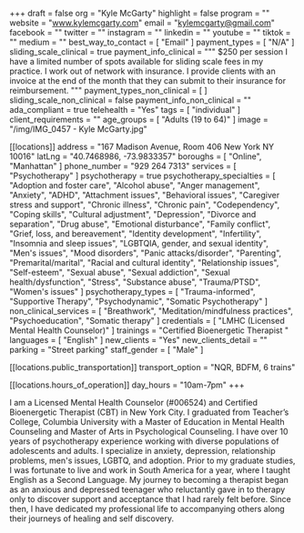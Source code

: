 +++
draft = false
org = "Kyle McGarty"
highlight = false
program = ""
website = "www.kylemcgarty.com"
email = "kylemcgarty@gmail.com"
facebook = ""
twitter = ""
instagram = ""
linkedin = ""
youtube = ""
tiktok = ""
medium = ""
best_way_to_contact = [ "Email" ]
payment_types = [ "N/A" ]
sliding_scale_clinical = true
payment_info_clinical = """
$250 per session
I have a limited number of spots available for sliding scale fees in my practice.
I work out of network with insurance. I provide clients with an invoice at the end of the month that they can submit to their insurance for reimbursement. """
payment_types_non_clinical = [ ]
sliding_scale_non_clinical = false
payment_info_non_clinical = ""
ada_compliant = true
telehealth = "Yes"
tags = [ "individual" ]
client_requirements = ""
age_groups = [ "Adults (19 to 64)" ]
image = "/img/IMG_0457 - Kyle McGarty.jpg"

[[locations]]
address = "167 Madison Avenue, Room 406 New York NY 10016"
latLng = "40.7468986, -73.9833357"
boroughs = [ "Online", "Manhattan" ]
phone_number = "929 264 7313"
services = [ "Psychotherapy" ]
psychotherapy = true
psychotherapy_specialties = [
  "Adoption and foster care",
  "Alcohol abuse",
  "Anger management",
  "Anxiety",
  "ADHD",
  "Attachment issues",
  "Behavioral issues",
  "Caregiver stress and support",
  "Chronic illness",
  "Chronic pain",
  "Codependency",
  "Coping skills",
  "Cultural adjustment",
  "Depression",
  "Divorce and separation",
  "Drug abuse",
  "Emotional disturbance",
  "Family conflict",
  "Grief, loss, and bereavement",
  "Identity development",
  "Infertility",
  "Insomnia and sleep issues",
  "LGBTQIA, gender, and sexual identity",
  "Men's issues",
  "Mood disorders",
  "Panic attacks/disorder",
  "Parenting",
  "Premarital/marital",
  "Racial and cultural identity",
  "Relationship issues",
  "Self-esteem",
  "Sexual abuse",
  "Sexual addiction",
  "Sexual health/dysfunction",
  "Stress",
  "Substance abuse",
  "Trauma/PTSD",
  "Women's issues"
]
psychotherapy_types = [
  "Trauma-informed",
  "Supportive Therapy",
  "Psychodynamic",
  "Somatic Psychotherapy"
]
non_clinical_services = [
  "Breathwork",
  "Meditation/mindfulness practices",
  "Psychoeducation",
  "Somatic therapy"
]
credentials = [ "LMHC (Licensed Mental Health Counselor)" ]
trainings = "Certified Bioenergetic Therapist "
languages = [ "English" ]
new_clients = "Yes"
new_clients_detail = ""
parking = "Street parking"
staff_gender = [ "Male" ]

  [[locations.public_transportation]]
  transport_option = "NQR, BDFM, 6 trains"

  [[locations.hours_of_operation]]
  day_hours = "10am-7pm"
+++


I am a Licensed Mental Health Counselor (#006524) and Certified Bioenergetic Therapist (CBT) in New York City. I graduated from Teacher’s College, Columbia University with a Master of Education in Mental Health Counseling and Master of Arts in Psychological Counseling. I have over 10 years of psychotherapy experience working with diverse populations of adolescents and adults. I specialize in anxiety, depression, relationship problems, men's issues, LGBTQ, and adoption. Prior to my graduate studies, I was fortunate to live and work in South America for a year, where I taught English as a Second Language. My journey to becoming a therapist began as an anxious and depressed teenager who reluctantly gave in to therapy only to discover support and acceptance that I had rarely felt before. Since then, I have dedicated my professional life to accompanying others along their journeys of healing and self discovery. 
